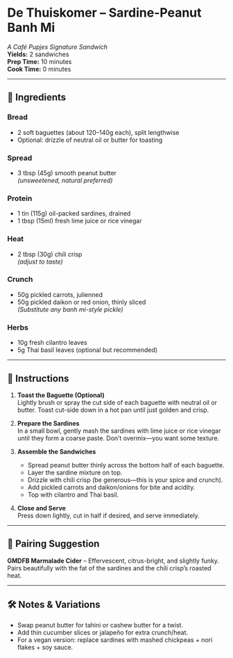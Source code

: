 # De Thuiskomer – Sardine-Peanut Banh Mi  
_A Café Pupjes Signature Sandwich_  
**Yields:** 2 sandwiches  
**Prep Time:** 10 minutes  
**Cook Time:** 0 minutes  

---

## 🥖 Ingredients

### Bread
- 2 soft baguettes (about 120–140g each), split lengthwise
- Optional: drizzle of neutral oil or butter for toasting

### Spread
- 3 tbsp (45g) smooth peanut butter  
  _(unsweetened, natural preferred)_

### Protein
- 1 tin (115g) oil-packed sardines, drained
- 1 tbsp (15ml) fresh lime juice or rice vinegar

### Heat
- 2 tbsp (30g) chili crisp  
  _(adjust to taste)_

### Crunch
- 50g pickled carrots, julienned  
- 50g pickled daikon or red onion, thinly sliced  
  _(Substitute any banh mi-style pickle)_

### Herbs
- 10g fresh cilantro leaves  
- 5g Thai basil leaves (optional but recommended)

---

## 🔪 Instructions

1. **Toast the Baguette (Optional)**  
   Lightly brush or spray the cut side of each baguette with neutral oil or butter. Toast cut-side down in a hot pan until just golden and crisp.

2. **Prepare the Sardines**  
   In a small bowl, gently mash the sardines with lime juice or rice vinegar until they form a coarse paste. Don’t overmix—you want some texture.

3. **Assemble the Sandwiches**  
   - Spread peanut butter thinly across the bottom half of each baguette.
   - Layer the sardine mixture on top.
   - Drizzle with chili crisp (be generous—this is your spice and crunch).
   - Add pickled carrots and daikon/onions for bite and acidity.
   - Top with cilantro and Thai basil.

4. **Close and Serve**  
   Press down lightly, cut in half if desired, and serve immediately.

---

## 🍻 Pairing Suggestion

**GMDFB Marmalade Cider** – Effervescent, citrus-bright, and slightly funky. Pairs beautifully with the fat of the sardines and the chili crisp’s roasted heat.

---

## 🛠️ Notes & Variations
- Swap peanut butter for tahini or cashew butter for a twist.
- Add thin cucumber slices or jalapeño for extra crunch/heat.
- For a vegan version: replace sardines with mashed chickpeas + nori flakes + soy sauce.
